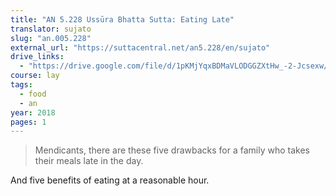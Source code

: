 ```yaml
---
title: "AN 5.228 Ussūra Bhatta Sutta: Eating Late"
translator: sujato
slug: "an.005.228"
external_url: "https://suttacentral.net/an5.228/en/sujato"
drive_links:
  - "https://drive.google.com/file/d/1pKMjYqxBDMaVLODGGZXtHw_-2-Jcsexw/view?usp=drivesdk"
course: lay
tags:
  - food
  - an
year: 2018
pages: 1
---
```


> Mendicants, there are these five drawbacks for a family who takes their meals late in the day.

And five benefits of eating at a reasonable hour.
